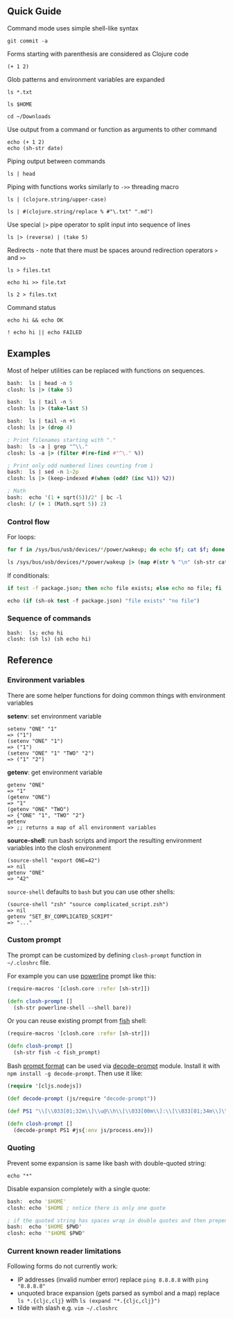 
## Quick Guide

Command mode uses simple shell-like syntax

```
git commit -a
```

Forms starting with parenthesis are considered as Clojure code

```
(+ 1 2)
```

Glob patterns and environment variables are expanded
```
ls *.txt

ls $HOME

cd ~/Downloads
```

Use output from a command or function as arguments to other command

```
echo (+ 1 2)
echo (sh-str date)
```

Piping output between commands

```
ls | head
```

Piping with functions works similarly to `->>` threading macro

```
ls | (clojure.string/upper-case)

ls | #(clojure.string/replace % #"\.txt" ".md")
```

Use special `|>` pipe operator to split input into sequence of lines

```
ls |> (reverse) | (take 5)
```

Redirects - note that there must be spaces around redirection operators `>` and `>>`

```
ls > files.txt

echo hi >> file.txt

ls 2 > files.txt
```

Command status

```
echo hi && echo OK

! echo hi || echo FAILED
```

## Examples

Most of helper utilities can be replaced with functions on sequences.

```clojure
bash:  ls | head -n 5
closh: ls |> (take 5)

bash:  ls | tail -n 5
closh: ls |> (take-last 5)

bash:  ls | tail -n +5
closh: ls |> (drop 4)

; Print filenames starting with "."
bash:  ls -a | grep "^\\."
closh: ls -a |> (filter #(re-find #"^\." %))

; Print only odd numbered lines counting from 1
bash:  ls | sed -n 1~2p
closh: ls |> (keep-indexed #(when (odd? (inc %1)) %2))

; Math
bash:  echo '(1 + sqrt(5))/2' | bc -l
closh: (/ (+ 1 (Math.sqrt 5)) 2)
```
### Control flow

For loops:

```bash
for f in /sys/bus/usb/devices/*/power/wakeup; do echo $f; cat $f; done
```
```clojure
ls /sys/bus/usb/devices/*/power/wakeup |> (map #(str % "\n" (sh-str cat (str %)))) | cat
```

If conditionals:

```bash
if test -f package.json; then echo file exists; else echo no file; fi
```
```clojure
echo (if (sh-ok test -f package.json) "file exists" "no file")
```

### Sequence of commands

```
bash:  ls; echo hi
closh: (sh ls) (sh echo hi)
```

## Reference

### Environment variables

There are some helper functions for doing common things with environment variables

**setenv**: set environment variable
```
setenv "ONE" "1"
=> ("1")
(setenv "ONE" "1")
=> ("1")
(setenv "ONE" "1" "TWO" "2")
=> ("1" "2")
```

**getenv**: get environment variable
```
getenv "ONE"
=> "1"
(getenv "ONE")
=> "1"
(getenv "ONE" "TWO")
=> {"ONE" "1", "TWO" "2"}
getenv
=> ;; returns a map of all environment variables
```

**source-shell**: run bash scripts and import the resulting environment variables into the closh environment
```
(source-shell "export ONE=42")
=> nil
getenv "ONE"
=> "42"
```
`source-shell` defaults to `bash` but you can use other shells:
```
(source-shell "zsh" "source complicated_script.zsh")
=> nil
getenv "SET_BY_COMPLICATED_SCRIPT"
=> "..."
```

### Custom prompt

The prompt can be customized by defining `closh-prompt` function in `~/.closhrc` file.

For example you can use [powerline](https://github.com/banga/powerline-shell) prompt like this:

```clojure
(require-macros '[closh.core :refer [sh-str]])

(defn closh-prompt []
  (sh-str powerline-shell --shell bare))
```

Or you can reuse existing prompt from [fish](http://fishshell.com/) shell:

```clojure
(require-macros '[closh.core :refer [sh-str]])

(defn closh-prompt []
  (sh-str fish -c fish_prompt)
```

Bash [prompt format](http://www.tldp.org/HOWTO/Bash-Prompt-HOWTO/bash-prompt-escape-sequences.html) can be used via [decode-prompt](https://github.com/substack/decode-prompt) module. Install it with `npm install -g decode-prompt`. Then use it like:

```clojure
(require '[cljs.nodejs])

(def decode-prompt (js/require "decode-prompt"))

(def PS1 "\\[\\033[01;32m\\]\\u@\\h\\[\\033[00m\\]:\\[\\033[01;34m\\]\\w\\[\\033[00m\\]\\$ ")

(defn closh-prompt []
  (decode-prompt PS1 #js{:env js/process.env}))
```

### Quoting

Prevent some expansion is same like bash with double-quoted string:
```
echo "*"
```

Disable expansion completely with a single quote:
```clojure
bash:  echo '$HOME'
closh: echo '$HOME ; notice there is only one quote

; if the quoted string has spaces wrap in double quotes and then prepend single quote
bash:  echo '$HOME $PWD'
closh: echo '"$HOME $PWD"
```

### Current known reader limitations

Following forms do not currently work:

- IP addresses (invalid number error)
  replace `ping 8.8.8.8`
  with `ping "8.8.8.8"`
- unquoted brace expansion (gets parsed as symbol and a map)
  replace `ls *.{cljc,clj}`
  with `ls (expand "*.{cljc,clj}")`
- tilde with slash
  e.g. `vim ~/.closhrc`
